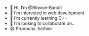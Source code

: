 - 👋 Hi, I’m @Bitwise-Bandit
- 👀 I’m interested in web development
- 🌱 I’m currently learning C++
- 💞️ I’m looking to collaborate on...
- 😄 Pronouns: he/him

<!---
Bitwise-Bandit/Bitwise-Bandit is a ✨ special ✨ repository because its `README.md` (this file) appears on your GitHub profile.
You can click the Preview link to take a look at your changes.
--->
